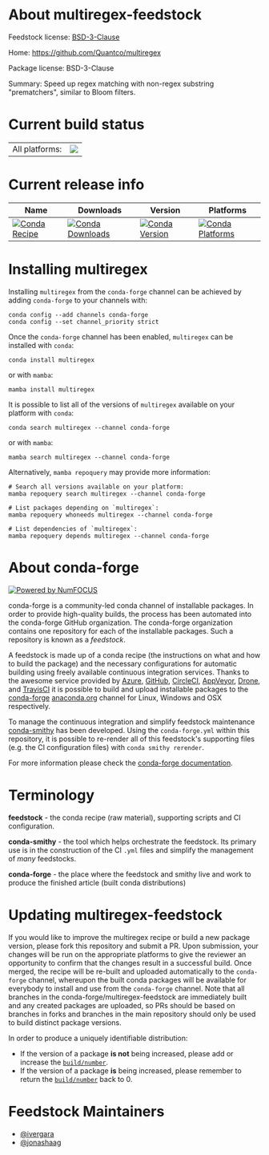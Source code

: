 About multiregex-feedstock
==========================

Feedstock license: [BSD-3-Clause](https://github.com/conda-forge/multiregex-feedstock/blob/main/LICENSE.txt)

Home: https://github.com/Quantco/multiregex

Package license: BSD-3-Clause

Summary: Speed up regex matching with non-regex substring "prematchers", similar to Bloom filters.

Current build status
====================


<table><tr><td>All platforms:</td>
    <td>
      <a href="https://dev.azure.com/conda-forge/feedstock-builds/_build/latest?definitionId=16248&branchName=main">
        <img src="https://dev.azure.com/conda-forge/feedstock-builds/_apis/build/status/multiregex-feedstock?branchName=main">
      </a>
    </td>
  </tr>
</table>

Current release info
====================

| Name | Downloads | Version | Platforms |
| --- | --- | --- | --- |
| [![Conda Recipe](https://img.shields.io/badge/recipe-multiregex-green.svg)](https://anaconda.org/conda-forge/multiregex) | [![Conda Downloads](https://img.shields.io/conda/dn/conda-forge/multiregex.svg)](https://anaconda.org/conda-forge/multiregex) | [![Conda Version](https://img.shields.io/conda/vn/conda-forge/multiregex.svg)](https://anaconda.org/conda-forge/multiregex) | [![Conda Platforms](https://img.shields.io/conda/pn/conda-forge/multiregex.svg)](https://anaconda.org/conda-forge/multiregex) |

Installing multiregex
=====================

Installing `multiregex` from the `conda-forge` channel can be achieved by adding `conda-forge` to your channels with:

```
conda config --add channels conda-forge
conda config --set channel_priority strict
```

Once the `conda-forge` channel has been enabled, `multiregex` can be installed with `conda`:

```
conda install multiregex
```

or with `mamba`:

```
mamba install multiregex
```

It is possible to list all of the versions of `multiregex` available on your platform with `conda`:

```
conda search multiregex --channel conda-forge
```

or with `mamba`:

```
mamba search multiregex --channel conda-forge
```

Alternatively, `mamba repoquery` may provide more information:

```
# Search all versions available on your platform:
mamba repoquery search multiregex --channel conda-forge

# List packages depending on `multiregex`:
mamba repoquery whoneeds multiregex --channel conda-forge

# List dependencies of `multiregex`:
mamba repoquery depends multiregex --channel conda-forge
```


About conda-forge
=================

[![Powered by
NumFOCUS](https://img.shields.io/badge/powered%20by-NumFOCUS-orange.svg?style=flat&colorA=E1523D&colorB=007D8A)](https://numfocus.org)

conda-forge is a community-led conda channel of installable packages.
In order to provide high-quality builds, the process has been automated into the
conda-forge GitHub organization. The conda-forge organization contains one repository
for each of the installable packages. Such a repository is known as a *feedstock*.

A feedstock is made up of a conda recipe (the instructions on what and how to build
the package) and the necessary configurations for automatic building using freely
available continuous integration services. Thanks to the awesome service provided by
[Azure](https://azure.microsoft.com/en-us/services/devops/), [GitHub](https://github.com/),
[CircleCI](https://circleci.com/), [AppVeyor](https://www.appveyor.com/),
[Drone](https://cloud.drone.io/welcome), and [TravisCI](https://travis-ci.com/)
it is possible to build and upload installable packages to the
[conda-forge](https://anaconda.org/conda-forge) [anaconda.org](https://anaconda.org/)
channel for Linux, Windows and OSX respectively.

To manage the continuous integration and simplify feedstock maintenance
[conda-smithy](https://github.com/conda-forge/conda-smithy) has been developed.
Using the ``conda-forge.yml`` within this repository, it is possible to re-render all of
this feedstock's supporting files (e.g. the CI configuration files) with ``conda smithy rerender``.

For more information please check the [conda-forge documentation](https://conda-forge.org/docs/).

Terminology
===========

**feedstock** - the conda recipe (raw material), supporting scripts and CI configuration.

**conda-smithy** - the tool which helps orchestrate the feedstock.
                   Its primary use is in the construction of the CI ``.yml`` files
                   and simplify the management of *many* feedstocks.

**conda-forge** - the place where the feedstock and smithy live and work to
                  produce the finished article (built conda distributions)


Updating multiregex-feedstock
=============================

If you would like to improve the multiregex recipe or build a new
package version, please fork this repository and submit a PR. Upon submission,
your changes will be run on the appropriate platforms to give the reviewer an
opportunity to confirm that the changes result in a successful build. Once
merged, the recipe will be re-built and uploaded automatically to the
`conda-forge` channel, whereupon the built conda packages will be available for
everybody to install and use from the `conda-forge` channel.
Note that all branches in the conda-forge/multiregex-feedstock are
immediately built and any created packages are uploaded, so PRs should be based
on branches in forks and branches in the main repository should only be used to
build distinct package versions.

In order to produce a uniquely identifiable distribution:
 * If the version of a package **is not** being increased, please add or increase
   the [``build/number``](https://docs.conda.io/projects/conda-build/en/latest/resources/define-metadata.html#build-number-and-string).
 * If the version of a package **is** being increased, please remember to return
   the [``build/number``](https://docs.conda.io/projects/conda-build/en/latest/resources/define-metadata.html#build-number-and-string)
   back to 0.

Feedstock Maintainers
=====================

* [@ivergara](https://github.com/ivergara/)
* [@jonashaag](https://github.com/jonashaag/)

